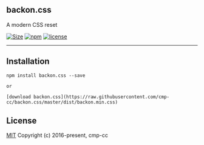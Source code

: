 

## backon.css
A modern CSS reset

[![Size](https://badge-size.herokuapp.com/cmp-cc/backon.css/master/dist/backon.min.css.svg?color=orange&label=file%20size)](https://raw.githubusercontent.com/cmp-cc/backon.css/master/dist/backon.min.css)
[![npm](https://img.shields.io/npm/v/backon.css.svg)](https://www.npmjs.com/package/backon.css)
[![license](https://img.shields.io/badge/license-MIT-blue.svg)](https://www.npmjs.com/package/backon.css)
- ---


## Installation
```
npm install backon.css --save

or

[download backon.css](https://raw.githubusercontent.com/cmp-cc/backon.css/master/dist/backon.min.css)

```

## License
[MIT](http://opensource.org/licenses/MIT)
Copyright (c) 2016-present, cmp-cc